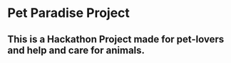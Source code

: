 # Pet Paradise Project

## This is a Hackathon Project made for pet-lovers and help and care for animals.
